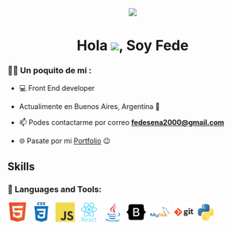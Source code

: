 
<div id="header" align="center">
    <img src="https://media.giphy.com/media/MGdfeiKtEiEPS/giphy.gif" width="200" />
    <h1 align="center">Hola <img src="https://user-images.githubusercontent.com/80367782/226494194-da4a4909-636c-476d-a11c-413715000705.gif" width="60" />, Soy Fede</h1>
  
</div>


### 👨‍💻 Un poquito de mi :

- 💻 Front End developer

- Actualimente en Buenos Aires, Argentina 📍

- 📫 Podes contactarme por correo **fedesena2000@gmail.com**

- 🌐 Pasate por mi [Portfolio](https://fedevs.netlify.app/) 😉


## Skills

<div align="left">
    <h3>🔨 Languages and Tools:</h3>
    <div>
        <img src="https://github.com/devicons/devicon/blob/master/icons/html5/html5-original.svg" title="HTML5" alt="HTML" width="40" height="40"/>&nbsp;
        <img src="https://github.com/devicons/devicon/blob/master/icons/css3/css3-plain-wordmark.svg"  title="CSS3" alt="CSS" width="40" height="40"/>&nbsp;
        <img src="https://github.com/devicons/devicon/blob/master/icons/javascript/javascript-original.svg" title="JavaScript" alt="JavaScript" width="40" height="40"/>&nbsp;
        <img src="https://github.com/devicons/devicon/blob/master/icons/react/react-original-wordmark.svg" title="React" alt="React" width="40" height="40"/>&nbsp;
        <img src="https://github.com/devicons/devicon/blob/master/icons/java/java-original.svg"  title="CSS3" alt="CSS" width="40" height="40"/>&nbsp;
        <img src="https://github.com/devicons/devicon/blob/master/icons/bootstrap/bootstrap-plain.svg" title="Bootstrap" alt="Bootstrap" width="40" height="40"/>&nbsp;
        <img src="https://github.com/devicons/devicon/blob/master/icons/mysql/mysql-original-wordmark.svg" title="MySQL"  alt="MySQL" width="40" height="40"/>&nbsp;
        <img src="https://github.com/devicons/devicon/blob/master/icons/git/git-original-wordmark.svg" title="Git" **alt="Git" width="40" height="40"/>
        <img src="https://github.com/devicons/devicon/blob/master/icons/python/python-original.svg" title="Python" **alt="Git" width="40" height="40"/>
      </div>
</div>
